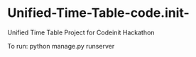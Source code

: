# Unified-Time-Table-code.init-
Unified Time Table Project for Codeinit Hackathon

To run: python manage.py runserver
